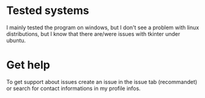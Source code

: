 # Tested systems
I mainly tested the program on windows, but I don't see a problem with linux distributions, but I know that there are/were issues with tkinter under ubuntu.

# Get help
To get support about issues create an issue in the issue tab (recommandet) or search for contact informations in my profile infos.